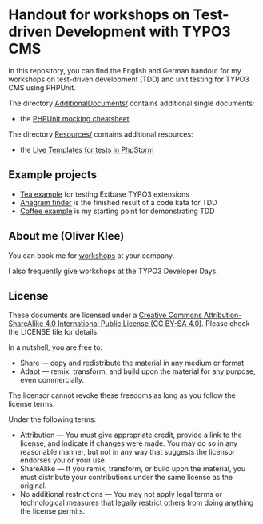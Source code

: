 # Handout for workshops on Test-driven Development with TYPO3 CMS

In this repository, you can find the English and German handout for my
workshops on test-driven development (TDD) and unit testing for TYPO3 CMS
using PHPUnit.

The directory [AdditionalDocuments/](AdditionalDocuments/) contains additional
single documents:

* the [PHPUnit mocking cheatsheet](AdditionalDocuments/mocking-cheatsheet.pdf)

The directory [Resources/](Resources/) contains additional resources:

* the [Live Templates for tests in PhpStorm](Resources/PhpStorm/LiveTemplates.zip)

## Example projects

* [Tea example](https://github.com/oliverklee/tea-for-workshops)
  for testing Extbase TYPO3 extensions
* [Anagram finder](https://github.com/oliverklee/anagram-finder)
  is the finished result of a code kata for TDD
* [Coffee example](https://github.com/oliverklee/coffee)
  is my starting point for demonstrating TDD

## About me (Oliver Klee)

You can book me for
[workshops](https://www.oliverklee.de/workshops/)
at your company.

I also frequently give workshops at the TYPO3 Developer Days.

## License

These documents are licensed under a
[Creative Commons Attribution-ShareAlike 4.0 International Public License (CC BY-SA 4.0)](http://creativecommons.org/licenses/by-sa/4.0/).
Please check the LICENSE file for details.

In a nutshell, you are free to:

* Share — copy and redistribute the material in any medium or format
* Adapt — remix, transform, and build upon the material for any purpose,
  even commercially.

The licensor cannot revoke these freedoms as long as you follow the license terms.

Under the following terms:

* Attribution — You must give appropriate credit, provide a link to the
  license, and indicate if changes were made. You may do so in any reasonable
  manner, but not in any way that suggests the licensor endorses you or your
  use.
* ShareAlike — If you remix, transform, or build upon the material, you must
  distribute your contributions under the same license as the original.
* No additional restrictions — You may not apply legal terms or technological
  measures that legally restrict others from doing anything the license permits.
